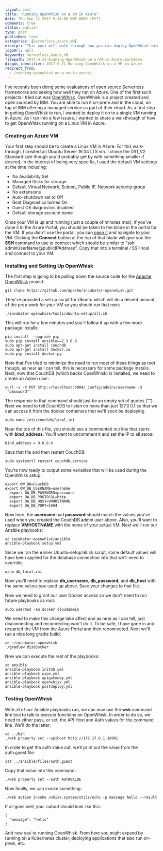 ```yaml
---
layout: post
title: "Running OpenWhisk on a VM in Azure"
date: Thu Sep 21 2017 9:16:00 GMT-0800 (PST)
comments: true
status: publish
type: post
published: true
categories: [Serverless,Azure,VM]
excerpt: "This post will walk through how you can deploy OpenWhisk onto a VM running in Azure."
logoUrl: null
keywords: Serverless,Azure,VM
filepath: 2017-9-21-Running-OpenWhisk-on-a-VM-in-Azure.markdown
disqus_identifier: 2017-9-21-Running-OpenWhisk-on-a-VM-in-Azure
redirect_from: 
  - /running-openwhisk-on-a-vm-in-azure/
---
```


I've recently been doing some evaluations of open source Serverless frameworks and seeing how well they run on Azure.  One of the first such projects I tried out was [OpenWhisk](https://openwhisk.incubator.apache.org/). OpenWhisk is a project created and open sourced by IBM.  You are able to run it on-prem and in the cloud, on top of IBM offering a managed service as part of their cloud.  As a first step in getting OpenWhisk to run, I wanted to deploy it on to a single VM running in Azure.  As I ran into a few issues, I wanted to share a walkthrough of how to get OpenWhisk running on a Linux VM in Azure.

### Creating an Azure VM

Your first step should be to create a Linux VM in Azure.  For this walk-through, I created an Ubuntu Server 16.04 LTS vm.  I chose the DS1_V2 Standard size though you'd probably get by with something smaller if desired.  In the interest of being very specific, I used the default VM settings at the time including:
* No Availability Set
* Managed Disks for storage
* Default Virtual Network, Subnet, Public IP, Network security group
* No extensions
* Auto-shutdown set to Off
* Boot Diagnostics turned On
* Guest OS diagnostics disabled
* Default storage account name

Once your VM is up and running (just a couple of minutes max), if you've done it in the Azure Portal, you should be taken to the blade in the portal for the VM.  If you didn't use the portal, you can [open it](http://portal.azure.com) and navigate to your VM.  Clicking the **Connect** button at the top of that blade will give you the **SSH** command to use to connect which should be similar to "ssh adminUserName@publicIPAddress".  Copy that into a terminal / SSH tool and connect to your VM.

### Installing and Setting Up OpenWhisk

The first step is going to be pulling down the source code for the [Apache OpenWhisk](https://github.com/apache/incubator-openwhisk) project:

  ```
  git clone https://github.com/apache/incubator-openwhisk.git
  ```

They've provided a set up script for Ubuntu which will do a decent amount of the prep work for your VM so you should run that next:

  ```
  ./incubator-openwhisk/tools/ubuntu-setup/all.sh
  ```

This will run for a few minutes and you'll follow it up with a few more package installs:

  ```
  pip install --upgrade pip
  sudo pip install ansible==2.3.0.0
  sudo apt-get install couchdb
  sudo apt-get install docker.io
  sudo pip install docker-py
  ```

Note that I've tried to minimize the need to run most of these things as root though, as near as I can tell, this is necessary for some package installs.  Next, now that CouchDB (which backs OpenWhisk) is installed, we need to create an Admin user:

  ```
  curl -s -X PUT http://localhost:5984/_config/admins/username -d '"password"'
  ```

The response to that command should just be an empty set of quotes ("").  Next we need to tell CouchDB to listen on more than just 127.0.0.1 so that we can access it from the docker containers that we'll soon be deploying.

  ```
  sudo nano /etc/couchdb/local.ini
  ```

Near the top of this file, you should see a commented out line that starts with **bind_address**.  You'll want to uncomment it and set the IP to all zeros:

  ```
  bind_address = 0.0.0.0
  ```

Save that file and then restart CouchDB:

  ```
  sudo systemctl restart couchdb.service
  ```

You're now ready to output some variables that will be used during the OpenWhisk setup:

  ```
  export OW_DB=CouchDB
  export OW_DB_USERNAME=username
	export OW_DB_PASSWORD=password
	export OW_DB_PROTOCOL=http
	export OW_DB_HOST=VMHOSTNAME
	export OW_DB_PORT=5984
  ```

Now here, the **username** nad **password** should match the values you've used when you created the CouchDB admin user above.  Also, you'll want to replace **VMHOSTNAME** with the name of your actual VM.  Next we'll run our Ansible playbooks:

  ```
  cd incubator-openwhisk/ansible
  ansible-playbook setup.yml
  ```

Since we ran the earlier Ubuntu-setup/all.sh script, some default values will have been applied for the database connection info that we'll need to override.

  ```
  nano db_local.ini
  ```

Now you'll need to replace **db_username**, **db_password**, and **db_host** with the same values you used up above.  Save your changes to that file.

Now we need to grant our user Docker access so we don't need to run future playbooks as root:

  ```
  sudo usermod -aG docker cloudadmin
  ```

We need to make this change take affect and as near as I can tell, just disconnecting and reconnecting won't do it.  To be safe, I have gone in and restarted the VM from the Azure Portal and then reconnected.  Next we'll run a nice long gradle build:

  ```
  cd ~/incubator-openwhisk
  ./gradlew distDocker
  ```

Now we can execute the rest of the playbooks:

  ```
  cd ansible
  ansible-playbook initdb.yml
  ansible-playbook wipe.yml
  ansible-playbook apigateway.yml
  ansible-playbook openwhisk.yml
  ansible-playbook postdeploy.yml
  ```

### Testing OpenWhisk

With all of our Ansible playbooks run, we can now use the **wsk** command line tool to talk to execute functions on OpenWhisk.  In order to do so, we need to either pass, or set, the API Host and Auth values for the command line.  We'll do the latter:

  ```
  cd ../bin
  ./wsk property set --apihost http://172.17.0.1:10001
  ```

In order to get the auth value out, we'll print out the value from the auth.guest file:

  ```
  cat ../ansible/files/auth.guest
  ```

Copy that value into this command:

  ```
  ./wsk property set --auth AUTHVALUE
  ```

Now finally, we can invoke something:

  ```
  ./wsk action invoke /whisk.system/utils/echo -p message hello --result
  ```

If all goes well, your output should look like this:

  ```
  {
    "message": "hello"
  }
  ```
And now you're running OpenWhisk.  From here you might expand by running on a Kubernetes cluster, deploying applications that also run on-prem, etc.


